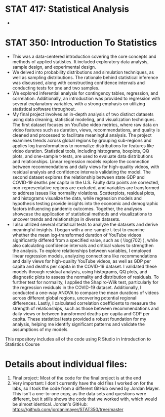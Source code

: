 # STAT 417: Statistical Analysis
+ 

# STAT 350: Introduction To Statistics
+ This was a data-centered introduction covering the core concepts and methods of applied statistics. It included exploratory data analysis, sample design, and experimental design.
+ We delved into probability distributions and simulation techniques, as well as sampling distributions. The rationale behind statistical inference was discussed, along with constructing confidence intervals and conducting tests for one and two samples.
+ We explored inferential analysis for contingency tables, regression, and correlation. Additionally, an introduction was provided to regression with several explanatory variables, with a strong emphasis on utilizing statistical software throughout.
+ My final project involves an in-depth analysis of two distinct datasets using data cleaning, statistical modeling, and visualization techniques. The first dataset focuses on YouTube video metrics, where raw data on video features such as duration, views, recommendations, and quality is cleaned and processed to facilitate meaningful analysis. The project examines trends across global regions by grouping sub-regions and applies log transformations to normalize distributions for features like video duration. Statistical tools, including histograms, boxplots, QQ plots, and one-sample t-tests, are used to evaluate data distributions and relationships. Linear regression models explore the connection between recommendations and daily views for high-quality videos, with residual analysis and confidence intervals validating the model. The second dataset explores the relationship between state GDP and COVID-19 deaths per capita in the U.S. Faulty data points are corrected, non-representative regions are excluded, and variables are transformed to address issues like normality violations. Scatterplots, residual plots, and histograms visualize the data, while regression models and hypothesis testing provide insights into the economic and demographic factors influencing pandemic outcomes. Together, the analyses showcase the application of statistical methods and visualizations to uncover trends and relationships in diverse datasets.
+ I also utilized several statistical tests to analyze the datasets and derive meaningful insights. I began with a one-sample t-test to examine whether the mean log-transformed duration of YouTube videos significantly differed from a specified value, such as \( \log(702) \), while also calculating confidence intervals and critical values to strengthen the analysis. To explore relationships between variables, I employed linear regression models, analyzing connections like recommendations and daily views for high-quality YouTube videos, as well as GDP per capita and deaths per capita in the COVID-19 dataset. I validated these models through residual analysis, using histograms, QQ plots, and diagnostic plots to assess the normality and distribution of residuals. To further test for normality, I applied the Shapiro-Wilk test, particularly for the regression residuals in the COVID-19 dataset. Additionally, I conducted a one-way ANOVA to compare the mean durations of videos across different global regions, uncovering potential regional differences. Lastly, I calculated correlation coefficients to measure the strength of relationships, such as those between recommendations and daily views or between transformed deaths per capita and GDP per capita. These statistical tests provided a robust foundation for my analysis, helping me identify significant patterns and validate the assumptions of my models.

This repository includes all of the code using R Studio in Introduction to Statistics Course

# Details about individual files:
1. Final project: Most of the code for the final project is at the end
2. Very important: I don't currently have the old files I worked on for the labs, so I took the code from a different GitHub owned by Jordan Mayer. This isn't a one-to-one copy, as the data  sets and questions were different, but it stills shows the code that we worked with, which would be almost identical.
Jordan's GitHub: https://github.com/jordanimayer/STAT350/tree/master
